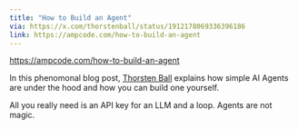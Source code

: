 ```yaml
---
title: "How to Build an Agent"
via: https://x.com/thorstenball/status/1912178069336396186
link: https://ampcode.com/how-to-build-an-agent
---
```


https://ampcode.com/how-to-build-an-agent

In this phenomonal blog post, [Thorsten Ball](https://thorstenball.com/) explains how simple AI Agents are under the hood and how you can build one yourself.

All you really need is an API key for an LLM and a loop.
Agents are not magic.

